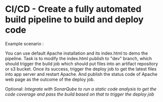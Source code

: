 # CI/CD - Create a fully automated build pipeline to build and deploy code

Example scenario :

You can use default Apache installation and its index.html to demo the pipeline. Task is to modify the index.html publish to "dev" branch, which should trigger the build job which should put files into an artifact repository or s3 bucket. Once its success, trigger the deploy job to get the latest files into app server and restart Apache. And publish the status code of Apache web page as the outcome of the deploy job.

Optional: *Integrate with SonarQube to run a static code analysis to get the code coverage and pass the build based on that to trigger the deploy job*
